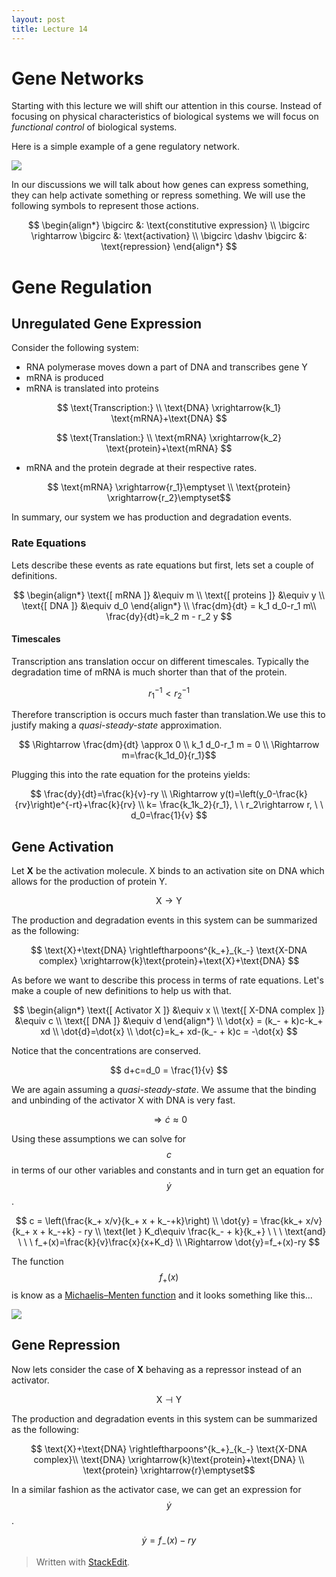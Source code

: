 ```yaml
---
layout: post
title: Lecture 14
---
```



# Gene Networks

Starting with this lecture we will shift our attention in this course. Instead of focusing on physical characteristics of biological systems we will focus on *functional control* of biological systems.

Here is a simple example of a gene regulatory network. 

<img src="http://upload.wikimedia.org/wikipedia/commons/d/dc/DG_Network_in_Hybrid_Rice.png" >

In our discussions we will talk about how genes can express something, they can help activate something or repress something. We will use the following symbols to represent those actions.

$$ \begin{align*}
\bigcirc &: \text{constitutive expression} \\
\bigcirc \rightarrow \bigcirc &: \text{activation} \\
\bigcirc \dashv \bigcirc &: \text{repression}
\end{align*}
$$

# Gene Regulation

## Unregulated Gene Expression

Consider the following system:

- RNA polymerase moves down a part of DNA and transcribes gene Y
- mRNA is produced
-  mRNA is translated into proteins

$$ \text{Transcription:} \\  \text{DNA} \xrightarrow{k_1} \text{mRNA}+\text{DNA} $$

$$ \text{Translation:} \\ \text{mRNA} \xrightarrow{k_2} \text{protein}+\text{mRNA} $$

- mRNA and the protein degrade at their respective rates.

$$ \text{mRNA} \xrightarrow{r_1}\emptyset \\ \text{protein} \xrightarrow{r_2}\emptyset$$

In summary, our system we has production and degradation events.

### Rate Equations

Lets describe these events as rate equations but first, lets set a couple of definitions.

$$ \begin{align*}
\text{[ mRNA ]} &\equiv m \\ \text{[ proteins ]} &\equiv y \\ \text{[ DNA ]} &\equiv d_0 
\end{align*} \\
\frac{dm}{dt} = k_1 d_0-r_1 m\\ \frac{dy}{dt}=k_2 m - r_2 y
$$

#### Timescales

Transcription ans translation occur on different timescales. Typically the degradation time of mRNA is much shorter than that of the protein.

$$ r_1^{-1} < r_2^{-1} $$

Therefore transcription is occurs much faster than translation.We use this to justify making a *quasi-steady-state* approximation. 

$$ \Rightarrow \frac{dm}{dt} \approx 0  \\  k_1 d_0-r_1 m = 0 \\ \Rightarrow m=\frac{k_1d_0}{r_1}$$

Plugging this into the rate equation for the proteins yields:

$$
\frac{dy}{dt}=\frac{k}{v}-ry \\ \Rightarrow y(t)=\left(y_0-\frac{k}{rv}\right)e^{-rt}+\frac{k}{rv} \\
k= \frac{k_1k_2}{r_1}, \ \ r_2\rightarrow r, \ \ d_0=\frac{1}{v}
$$

## Gene Activation

Let **X** be the activation molecule. X binds to an activation site on DNA which allows for the production of protein Y.

$$ \text{X} \rightarrow \text{Y} $$

The production and degradation events in this system can be summarized as the following:

$$ \text{X}+\text{DNA} \rightleftharpoons^{k_+}_{k_-} \text{X-DNA complex} \xrightarrow{k}\text{protein}+\text{X}+\text{DNA} $$

As before we want to describe this process in terms of rate equations. Let's make a couple of new definitions to help us with that.

$$ \begin{align*}
\text{[ Activator X ]} &\equiv x \\ \text{[ X-DNA complex ]} &\equiv c \\ \text{[ DNA ]} &\equiv d
\end{align*} \\
\dot{x} = (k_- + k)c-k_+ xd \\ \dot{d}=\dot{x} \\ \dot{c}=k_+ xd-(k_- + k)c = -\dot{x}
$$

Notice that the concentrations are conserved.

$$ d+c=d_0 = \frac{1}{v} $$

We are again assuming a *quasi-steady-state*. We assume that the binding and unbinding of the activator X with DNA is very fast.

$$ \Rightarrow \dot{c}\approx0 $$

Using these assumptions we can solve for $$c$$ in terms of our other variables and constants and in turn get an equation for $$\dot{y}$$.

$$
c = \left(\frac{k_+ x/v}{k_+ x + k_-+k}\right) \\
\dot{y} = \frac{kk_+ x/v}{k_+ x + k_-+k} - ry \\
\text{let } K_d\equiv \frac{k_- + k}{k_+} \ \ \ \text{and} \ \ \ f_+(x)=\frac{k}{v}\frac{x}{x+K_d} \\
\Rightarrow \dot{y}=f_+(x)-ry
$$

The function $$f_+(x)$$ is know as a [Michaelis–Menten function](http://en.wikipedia.org/wiki/Michaelis%E2%80%93Menten_kinetics) and it looks something like this...

<img src="http://upload.wikimedia.org/wikipedia/commons/thumb/b/b0/Michaelis-Menten_saturation_curve_of_an_enzyme_reaction_LARGE.svg/512px-Michaelis-Menten_saturation_curve_of_an_enzyme_reaction_LARGE.svg.png">

## Gene Repression

Now lets consider the case of **X** behaving as a repressor instead of an activator.

$$ \text{X} \dashv \text{Y} $$

The production and degradation events in this system can be summarized as the following:

$$ \text{X}+\text{DNA} \rightleftharpoons^{k_+}_{k_-} \text{X-DNA complex}\\ \text{DNA} \xrightarrow{k}\text{protein}+\text{DNA} \\ \text{protein} \xrightarrow{r}\emptyset$$

In a similar fashion as the activator case, we can get an expression for $$\dot{y}$$.

$$  \dot{y}=f_-(x)-ry $$


> Written with [StackEdit](https://stackedit.io/).
